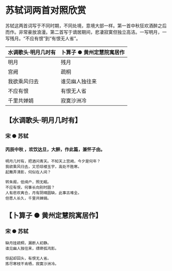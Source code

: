 # 苏轼词两首对照欣赏

苏轼这两首词写于不同时期，不同处境，意境大部一样。第一首中秋狂欢酒醉之后而作。非常豪放浪漫。第二首写于谪居期间，悲凄寂寞但独立高洁。一写明月，一写残月。“不应有恨”到“有恨无人省”。

水调歌头·明月几时有                    | 卜算子 ● 黄州定慧院寓居作
---                                  | ---
明月                                  | 残月
宫阙                                  | 疏桐
我欲乘风归去                           | 谁见幽人独往来
不应有恨                               | 有恨无人省
千里共婵娟                          | 寂寞沙洲冷

## 【水调歌头·明月几时有】
### 宋 ● 苏轼
#### 丙辰中秋 ，欢饮达旦，大醉，作此篇，兼怀子由。
```
明月几时有，把酒问青天。不知天上宫阙，今夕是何年？
我欲乘风归去，又恐琼楼玉宇，高处不胜寒。
起舞弄清影，何似在人间？

转朱阁，低绮户，照无眠。
不应有恨，何事长向别时圆？
人有悲欢离合，月有阴晴圆缺，此事古难全。
但愿人长久，千里共婵娟。
```
## 【卜算子 ● 黄州定慧院寓居作】
### 宋 ● 苏轼
``` 
缺月挂疏桐，漏断人初静。
谁见幽人独往来，缥缈孤鸿影。

惊起却回头，有恨无人省。
拣尽寒枝不肯栖，寂寞沙洲冷。
```
